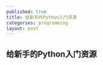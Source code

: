 ```yaml
---
published: true
title: 给新手的Python入门资源
categories: programming
layout: post
---
```

## 给新手的Python入门资源
